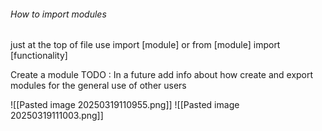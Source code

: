 ###### How to import modules
just at the top of file use
import [module] or from [module] import [functionality]

Create a module
TODO : In a future add info about how create and export modules for the general use of other users

![[Pasted image 20250319110955.png]]
![[Pasted image 20250319111003.png]]
